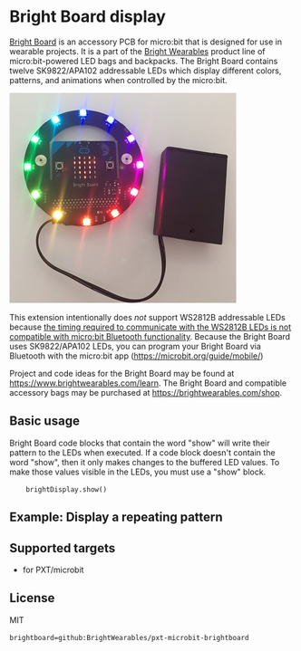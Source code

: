 # Bright Board display

[Bright Board](https://brightwearables.com/product/bright-board/) is an accessory PCB for micro:bit that is designed for use in wearable projects. It is a part of the [Bright Wearables](https://www.brightwearables.com) product line of micro:bit-powered LED bags and backpacks. The Bright Board contains twelve SK9822/APA102 addressable LEDs which display different colors, patterns, and animations when controlled by the micro:bit.

![](BrightBoardIlluminated.jpg)

This extension intentionally does *not* support WS2812B addressable LEDs because [the timing required to communicate with the WS2812B LEDs is not compatible with micro:bit Bluetooth functionality](https://support.microbit.org/support/solutions/articles/19000068302-why-can-t-i-use-the-bluetooth-and-neopixel-packages-at-the-same-time-). Because the Bright Board uses SK9822/APA102 LEDs, you can program your Bright Board via Bluetooth with the micro:bit app (https://microbit.org/guide/mobile/) 

Project and code ideas for the Bright Board may be found at https://www.brightwearables.com/learn. The Bright Board and compatible accessory bags may be purchased at https://brightwearables.com/shop.


## Basic usage
Bright Board code blocks that contain the word "show" will write their pattern to the LEDs when executed. If a code block doesn't contain the word "show", then it only makes changes to the buffered LED values. To make those values visible in the LEDs, you must use a "show" block.

```blocks
    brightDisplay.show()
```
## Example: Display a repeating pattern


## Supported targets

* for PXT/microbit

## License

MIT

```package
brightboard=github:BrightWearables/pxt-microbit-brightboard
```

